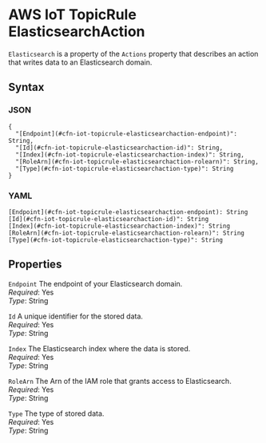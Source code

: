 # AWS IoT TopicRule ElasticsearchAction<a name="aws-properties-iot-topicrule-elasticsearchaction"></a>

`Elasticsearch` is a property of the `Actions` property that describes an action that writes data to an Elasticsearch domain\.

## Syntax<a name="w3ab2c21c14e1341b5"></a>

### JSON<a name="aws-properties-iot-topicrule-elasticsearchaction-syntax.json"></a>

```
{
  "[Endpoint](#cfn-iot-topicrule-elasticsearchaction-endpoint)": String,
  "[Id](#cfn-iot-topicrule-elasticsearchaction-id)": String,
  "[Index](#cfn-iot-topicrule-elasticsearchaction-index)": String,
  "[RoleArn](#cfn-iot-topicrule-elasticsearchaction-rolearn)": String,
  "[Type](#cfn-iot-topicrule-elasticsearchaction-type)": String
}
```

### YAML<a name="aws-properties-iot-topicrule-elasticsearchaction-syntax.yaml"></a>

```
[Endpoint](#cfn-iot-topicrule-elasticsearchaction-endpoint): String
[Id](#cfn-iot-topicrule-elasticsearchaction-id)": String
[Index](#cfn-iot-topicrule-elasticsearchaction-index)": String
[RoleArn](#cfn-iot-topicrule-elasticsearchaction-rolearn)": String
[Type](#cfn-iot-topicrule-elasticsearchaction-type)": String
```

## Properties<a name="w3ab2c21c14e1341b7"></a>

`Endpoint`  <a name="cfn-iot-topicrule-elasticsearchaction-endpoint"></a>
The endpoint of your Elasticsearch domain\.  
*Required*: Yes  
*Type*: String

`Id`  <a name="cfn-iot-topicrule-elasticsearchaction-id"></a>
A unique identifier for the stored data\.  
*Required*: Yes  
*Type*: String

`Index`  <a name="cfn-iot-topicrule-elasticsearchaction-index"></a>
The Elasticsearch index where the data is stored\.  
*Required*: Yes  
*Type*: String

`RoleArn`  <a name="cfn-iot-topicrule-elasticsearchaction-rolearn"></a>
The Arn of the IAM role that grants access to Elasticsearch\.  
*Required*: Yes  
*Type*: String

`Type`  <a name="cfn-iot-topicrule-elasticsearchaction-type"></a>
The type of stored data\.  
*Required*: Yes  
*Type*: String